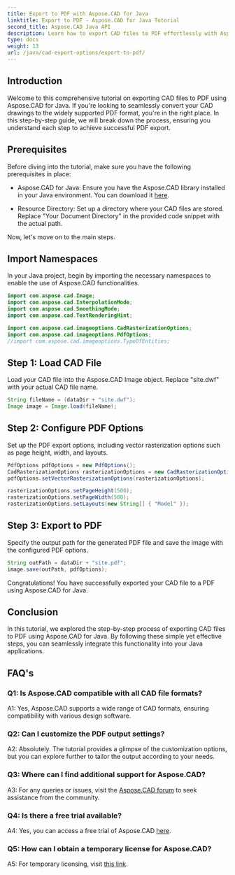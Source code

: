 ```yaml
---
title: Export to PDF with Aspose.CAD for Java
linktitle: Export to PDF - Aspose.CAD for Java Tutorial
second_title: Aspose.CAD Java API
description: Learn how to export CAD files to PDF effortlessly with Aspose.CAD for Java. Follow our step-by-step guide for seamless integration.
type: docs
weight: 13
url: /java/cad-export-options/export-to-pdf/
---
```

## Introduction

Welcome to this comprehensive tutorial on exporting CAD files to PDF using Aspose.CAD for Java. If you're looking to seamlessly convert your CAD drawings to the widely supported PDF format, you're in the right place. In this step-by-step guide, we will break down the process, ensuring you understand each step to achieve successful PDF export.

## Prerequisites

Before diving into the tutorial, make sure you have the following prerequisites in place:

- Aspose.CAD for Java: Ensure you have the Aspose.CAD library installed in your Java environment. You can download it [here](https://releases.aspose.com/cad/java/).

- Resource Directory: Set up a directory where your CAD files are stored. Replace "Your Document Directory" in the provided code snippet with the actual path.

Now, let's move on to the main steps.

## Import Namespaces

In your Java project, begin by importing the necessary namespaces to enable the use of Aspose.CAD functionalities.

```java
import com.aspose.cad.Image;
import com.aspose.cad.InterpolationMode;
import com.aspose.cad.SmoothingMode;
import com.aspose.cad.TextRenderingHint;

import com.aspose.cad.imageoptions.CadRasterizationOptions;
import com.aspose.cad.imageoptions.PdfOptions;
//import com.aspose.cad.imageoptions.TypeOfEntities;
```

## Step 1: Load CAD File

Load your CAD file into the Aspose.CAD Image object. Replace "site.dwf" with your actual CAD file name.

```java
String fileName = (dataDir + "site.dwf");
Image image = Image.load(fileName);
```

## Step 2: Configure PDF Options

Set up the PDF export options, including vector rasterization options such as page height, width, and layouts.

```java
PdfOptions pdfOptions = new PdfOptions();
CadRasterizationOptions rasterizationOptions = new CadRasterizationOptions();
pdfOptions.setVectorRasterizationOptions(rasterizationOptions);

rasterizationOptions.setPageHeight(500);
rasterizationOptions.setPageWidth(500);
rasterizationOptions.setLayouts(new String[] { "Model" });
```

## Step 3: Export to PDF

Specify the output path for the generated PDF file and save the image with the configured PDF options.

```java
String outPath = dataDir + "site.pdf";
image.save(outPath, pdfOptions);
```

Congratulations! You have successfully exported your CAD file to a PDF using Aspose.CAD for Java.

## Conclusion

In this tutorial, we explored the step-by-step process of exporting CAD files to PDF using Aspose.CAD for Java. By following these simple yet effective steps, you can seamlessly integrate this functionality into your Java applications.

## FAQ's

### Q1: Is Aspose.CAD compatible with all CAD file formats?

A1: Yes, Aspose.CAD supports a wide range of CAD formats, ensuring compatibility with various design software.

### Q2: Can I customize the PDF output settings?

A2: Absolutely. The tutorial provides a glimpse of the customization options, but you can explore further to tailor the output according to your needs.

### Q3: Where can I find additional support for Aspose.CAD?

A3: For any queries or issues, visit the [Aspose.CAD forum](https://forum.aspose.com/c/cad/19) to seek assistance from the community.

### Q4: Is there a free trial available?

A4: Yes, you can access a free trial of Aspose.CAD [here](https://releases.aspose.com/).

### Q5: How can I obtain a temporary license for Aspose.CAD?

A5: For temporary licensing, visit [this link](https://purchase.aspose.com/temporary-license/).
